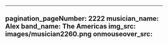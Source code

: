 ------
pagination_pageNumber: 2222
musician_name: Alex
band_name: The Americas
img_src: images/musician2260.png
onmouseover_src: 
------